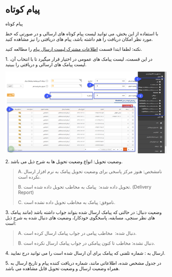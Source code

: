 # پیام کوتاه    

پیام کوتاه

با استفاده از این بخش، می توانید لیست پیام کوتاه های ارسالی و در صورتی که خط مورد نظر امکان دریافت را هم داشته باشد، پیام های دریافتی را نیز مشاهده کنید.

نکته: لطفا ابتدا قسمت [اطلاعات مشترک لیست ارسال پیام](SentlistCommoninfo.md) را مطالعه کنید.

1\. در این قسمت، لیست پیامک های عمومی در اختیار قرار میگیرد تا با انتخاب آن، لیست پیامک های ارسالی و دریافتی را ببینید.

![](connections-smslist-1.png) 

2\. وضعیت تحویل: انواع وضعیت تحویل ها به شرح ذیل می باشد.

> A. نامشخص: هنوز مرکز پاسخی برای وضعیت تحویل پیامک به نرم افزار ارسال نکرده است.
> 
> B. تحویل داده شده:  پیامک به مخاطب تحویل داده شده است. (Delivery Report)
> 
> C. ناموفق: پیامک به مخاطب تحویل داده نشده است.

3\. وضعیت دنبال: در حالتی که پیامک ارسال شده بتواند جواب داشته باشد (مانند پیامک های نظر سنجی، مسابقه، پاسخگوی خودکار)، وضعیت های دنبال شده به شرح ذیل است:

> A. دنبال شده:  مخاطب پیامی در جواب پیامک ارسال کرده است.
> 
> B. دنبال نشده: مخاطب تا کنون پیامکی در جواب پیامک ارسال نکرده است.

4\. ارسال به : شماره تلفنی که پیامک برای آن ارسال شده است را می توانید درج نمایید.

5\. در جدول مشخص شده، اطلاعاتی مانند، شماره دریافت کننده پیام و تاریخ ارسال به همراه وضعیت ارسال و وضعیت تحویل قابل مشاهده می باشد.